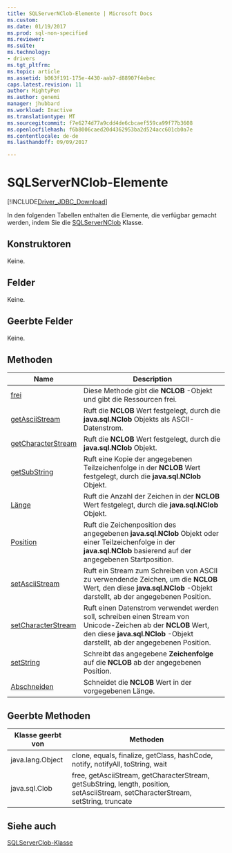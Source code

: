 ```yaml
---
title: SQLServerNClob-Elemente | Microsoft Docs
ms.custom: 
ms.date: 01/19/2017
ms.prod: sql-non-specified
ms.reviewer: 
ms.suite: 
ms.technology:
- drivers
ms.tgt_pltfrm: 
ms.topic: article
ms.assetid: b063f191-175e-4430-aab7-d88907f4ebec
caps.latest.revision: 11
author: MightyPen
ms.author: genemi
manager: jhubbard
ms.workload: Inactive
ms.translationtype: MT
ms.sourcegitcommit: f7e6274d77a9cdd4de6cbcaef559ca99f77b3608
ms.openlocfilehash: f6b8006caed20d4362953ba2d524acc601cb0a7e
ms.contentlocale: de-de
ms.lasthandoff: 09/09/2017

---
```

# <a name="sqlservernclob-members"></a>SQLServerNClob-Elemente
[!INCLUDE[Driver_JDBC_Download](../../../includes/driver_jdbc_download.md)]

  In den folgenden Tabellen enthalten die Elemente, die verfügbar gemacht werden, indem Sie die [SQLServerNClob](../../../connect/jdbc/reference/sqlservernclob-class.md) Klasse.  
  
## <a name="constructors"></a>Konstruktoren  
 Keine.  
  
## <a name="fields"></a>Felder  
 Keine.  
  
## <a name="inherited-fields"></a>Geerbte Felder  
 Keine.  
  
## <a name="methods"></a>Methoden  
  
|Name|Description|  
|----------|-----------------|  
|[frei](../../../connect/jdbc/reference/free-method-sqlservernclob.md)|Diese Methode gibt die **NCLOB** -Objekt und gibt die Ressourcen frei.|  
|[getAsciiStream](../../../connect/jdbc/reference/getasciistream-method-sqlservernclob.md)|Ruft die **NCLOB** Wert festgelegt, durch die **java.sql.NClob** Objekts als ASCII-Datenstrom.|  
|[getCharacterStream](../../../connect/jdbc/reference/getcharacterstream-method-sqlservernclob.md)|Ruft die **NCLOB** Wert festgelegt, durch die **java.sql.NClob** Objekt.|  
|[getSubString](../../../connect/jdbc/reference/getsubstring-method-sqlservernclob.md)|Ruft eine Kopie der angegebenen Teilzeichenfolge in der **NCLOB** Wert festgelegt, durch die **java.sql.NClob** Objekt.|  
|[Länge](../../../connect/jdbc/reference/length-method-sqlservernclob.md)|Ruft die Anzahl der Zeichen in der **NCLOB** Wert festgelegt, durch die **java.sql.NClob** Objekt.|  
|[Position](../../../connect/jdbc/reference/position-method-sqlservernclob.md)|Ruft die Zeichenposition des angegebenen **java.sql.NClob** Objekt oder einer Teilzeichenfolge in der **java.sql.NClob** basierend auf der angegebenen Startposition.|  
|[setAsciiStream](../../../connect/jdbc/reference/setasciistream-method-sqlservernclob.md)|Ruft ein Stream zum Schreiben von ASCII zu verwendende Zeichen, um die **NCLOB** Wert, den diese **java.sql.NClob** -Objekt darstellt, ab der angegebenen Position.|  
|[setCharacterStream](../../../connect/jdbc/reference/setcharacterstream-method-sqlservernclob.md)|Ruft einen Datenstrom verwendet werden soll, schreiben einen Stream von Unicode-Zeichen ab der **NCLOB** Wert, den diese **java.sql.NClob** -Objekt darstellt, ab der angegebenen Position.|  
|[setString](../../../connect/jdbc/reference/setstring-method-sqlservernclob.md)|Schreibt das angegebene **Zeichenfolge** auf die **NCLOB** ab der angegebenen Position.|  
|[Abschneiden](../../../connect/jdbc/reference/truncate-method-sqlservernclob.md)|Schneidet die **NCLOB** Wert in der vorgegebenen Länge.|  
  
## <a name="inherited-methods"></a>Geerbte Methoden  
  
|Klasse geerbt von|Methoden|  
|--------------------------|-------------|  
|java.lang.Object|clone, equals, finalize, getClass, hashCode, notify, notifyAll, toString, wait|  
|java.sql.Clob|free, getAsciiStream, getCharacterStream, getSubString, length, position, setAsciiStream, setCharacterStream, setString, truncate|  
  
## <a name="see-also"></a>Siehe auch  
 [SQLServerClob-Klasse](../../../connect/jdbc/reference/sqlserverclob-class.md)  
  
  

